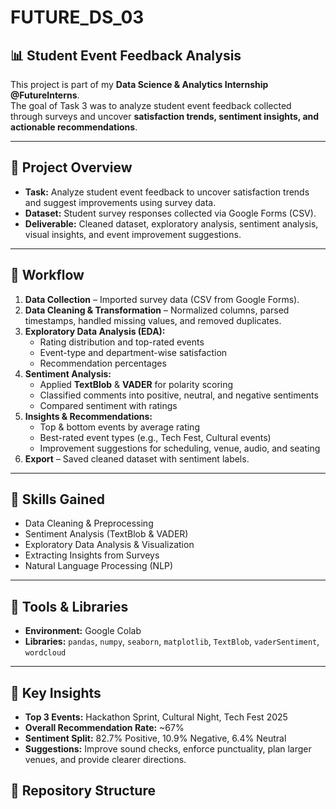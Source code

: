 # FUTURE_DS_03
## 📊 Student Event Feedback Analysis 

This project is part of my **Data Science & Analytics Internship @FutureInterns**.  
The goal of Task 3 was to analyze student event feedback collected through surveys and uncover **satisfaction trends, sentiment insights, and actionable recommendations**.  

---

## 🔹 Project Overview  
- **Task:** Analyze student event feedback to uncover satisfaction trends and suggest improvements using survey data.  
- **Dataset:** Student survey responses collected via Google Forms (CSV).  
- **Deliverable:** Cleaned dataset, exploratory analysis, sentiment analysis, visual insights, and event improvement suggestions.  

---

## 🔹 Workflow  
1. **Data Collection** – Imported survey data (CSV from Google Forms).  
2. **Data Cleaning & Transformation** – Normalized columns, parsed timestamps, handled missing values, and removed duplicates.  
3. **Exploratory Data Analysis (EDA):**  
   - Rating distribution and top-rated events  
   - Event-type and department-wise satisfaction  
   - Recommendation percentages  
4. **Sentiment Analysis:**  
   - Applied **TextBlob** & **VADER** for polarity scoring  
   - Classified comments into positive, neutral, and negative sentiments  
   - Compared sentiment with ratings  
5. **Insights & Recommendations:**  
   - Top & bottom events by average rating  
   - Best-rated event types (e.g., Tech Fest, Cultural events)  
   - Improvement suggestions for scheduling, venue, audio, and seating  
6. **Export** – Saved cleaned dataset with sentiment labels.  

---

## 🔹 Skills Gained  
- Data Cleaning & Preprocessing  
- Sentiment Analysis (TextBlob & VADER)  
- Exploratory Data Analysis & Visualization  
- Extracting Insights from Surveys  
- Natural Language Processing (NLP)  

---

## 🔹 Tools & Libraries  
- **Environment:** Google Colab  
- **Libraries:** `pandas`, `numpy`, `seaborn`, `matplotlib`, `TextBlob`, `vaderSentiment`, `wordcloud`  

---

## 🚀 Key Insights  
- **Top 3 Events:** Hackathon Sprint, Cultural Night, Tech Fest 2025  
- **Overall Recommendation Rate:** ~67%  
- **Sentiment Split:** 82.7% Positive, 10.9% Negative, 6.4% Neutral  
- **Suggestions:** Improve sound checks, enforce punctuality, plan larger venues, and provide clearer directions.  


## 📂 Repository Structure  
